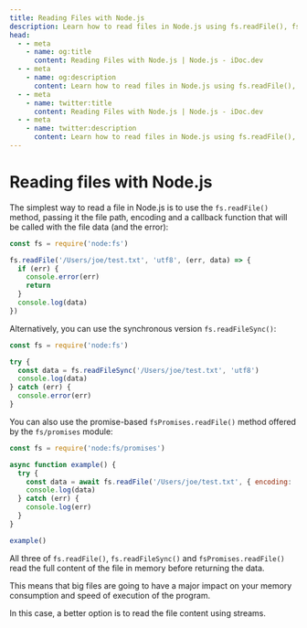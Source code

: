 ```yaml
---
title: Reading Files with Node.js
description: Learn how to read files in Node.js using fs.readFile(), fs.readFileSync(), and fsPromises.readFile() methods.
head:
  - - meta
    - name: og:title
      content: Reading Files with Node.js | Node.js - iDoc.dev
  - - meta
    - name: og:description
      content: Learn how to read files in Node.js using fs.readFile(), fs.readFileSync(), and fsPromises.readFile() methods.
  - - meta
    - name: twitter:title
      content: Reading Files with Node.js | Node.js - iDoc.dev
  - - meta
    - name: twitter:description
      content: Learn how to read files in Node.js using fs.readFile(), fs.readFileSync(), and fsPromises.readFile() methods.
---
```



# Reading files with Node.js

The simplest way to read a file in Node.js is to use the `fs.readFile()` method, passing it the file path, encoding and a callback function that will be called with the file data (and the error):

```javascript
const fs = require('node:fs')

fs.readFile('/Users/joe/test.txt', 'utf8', (err, data) => {
  if (err) {
    console.error(err)
    return
  }
  console.log(data)
})
```

Alternatively, you can use the synchronous version `fs.readFileSync()`:

```javascript
const fs = require('node:fs')

try {
  const data = fs.readFileSync('/Users/joe/test.txt', 'utf8')
  console.log(data)
} catch (err) {
  console.error(err)
}
```

You can also use the promise-based `fsPromises.readFile()` method offered by the `fs/promises` module:

```javascript
const fs = require('node:fs/promises')

async function example() {
  try {
    const data = await fs.readFile('/Users/joe/test.txt', { encoding: 'utf8' })
    console.log(data)
  } catch (err) {
    console.log(err)
  }
}

example()
```

All three of `fs.readFile()`, `fs.readFileSync()` and `fsPromises.readFile()` read the full content of the file in memory before returning the data.

This means that big files are going to have a major impact on your memory consumption and speed of execution of the program.

In this case, a better option is to read the file content using streams.
